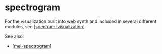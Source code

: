 # spectrogram

For the visualization built into web synth and included in several different modules, see [[spectrum-visualization]].

See also:

 * [[mel-spectrogram]]

[//begin]: # "Autogenerated link references for markdown compatibility"
[spectrum-visualization]: spectrum-visualization "spectrum visualization"
[mel-spectrogram]: mel-spectrogram "mel-spectrogram"
[//end]: # "Autogenerated link references"